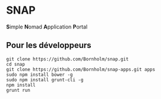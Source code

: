 SNAP
====

**S**imple **N**omad **A**pplication **P**ortal


Pour les développeurs
---------------------

```
git clone https://github.com/Bornholm/snap.git
cd snap
git clone https://github.com/Bornholm/snap-apps.git apps
sudo npm install bower -g
sudo npm install grunt-cli -g
npm install
grunt run
```
